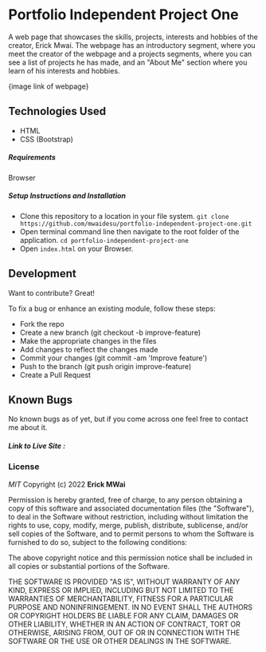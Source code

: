 # Portfolio Independent Project One

A web page that showcases the skills, projects, interests and hobbies of the creator, Erick Mwai. The webpage has an introductory segment, where you meet the creator of the webpage and a projects segments, where you can see a list of projects he has made, and an "About Me" section where you learn of his interests and hobbies. 

{image link of webpage}

## Technologies Used

- HTML
- CSS (Bootstrap)


##### Requirements

Browser

##### Setup Instructions and Installation

- Clone this repository to a location in your file system. `git clone https://github.com/mwaidesu/portfolio-independent-project-one.git`
- Open terminal command line then navigate to the root folder of the application. `cd portfolio-independent-project-one`
- Open `index.html` on your Browser.

## Development

Want to contribute? Great!

To fix a bug or enhance an existing module, follow these steps:
- Fork the repo
- Create a new branch (git checkout -b improve-feature)
- Make the appropriate changes in the files
- Add changes to reflect the changes made
- Commit your changes (git commit -am 'Improve feature')
- Push to the branch (git push origin improve-feature)
- Create a Pull Request


## Known Bugs

No known bugs as of yet, but if you come across one feel free to contact me about it.


##### Link to Live Site : []()

### License

*MIT*
Copyright (c) 2022 **Erick MWai**

Permission is hereby granted, free of charge, to any person obtaining a copy of this software and associated documentation files (the "Software"), to deal in the Software without restriction, including without limitation the rights to use, copy, modify, merge, publish, distribute, sublicense, and/or sell copies of the Software, and to permit persons to whom the Software is furnished to do so, subject to the following conditions:

The above copyright notice and this permission notice shall be included in all copies or substantial portions of the Software.

THE SOFTWARE IS PROVIDED "AS IS", WITHOUT WARRANTY OF ANY KIND, EXPRESS OR IMPLIED, INCLUDING BUT NOT LIMITED TO THE WARRANTIES OF MERCHANTABILITY, FITNESS FOR A PARTICULAR PURPOSE AND NONINFRINGEMENT. IN NO EVENT SHALL THE AUTHORS OR COPYRIGHT HOLDERS BE LIABLE FOR ANY CLAIM, DAMAGES OR OTHER LIABILITY, WHETHER IN AN ACTION OF CONTRACT, TORT OR OTHERWISE, ARISING FROM, OUT OF OR IN CONNECTION WITH THE SOFTWARE OR THE USE OR OTHER DEALINGS IN THE SOFTWARE.